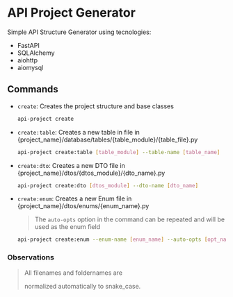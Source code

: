 # API Project Generator

Simple API Structure Generator using tecnologies:

- FastAPI
- SQLAlchemy
- aiohttp
- aiomysql

## Commands

- `create`: Creates the project structure and base classes

  ```bash
  api-project create
  ```

- `create:table`: Creates a new table in file in {project_name}/database/tables/{table_module}/{table_file}.py

  ```bash
  api-project create:table [table_module] --table-name [table_name]
  ```

- `create:dto`: Creates a new DTO file in {project_name}/dtos/{dtos_module}/{dto_name}.py

  ```bash
  api-project create:dto [dtos_module] --dto-name [dto_name]
  ```

- `create:enum`: Creates a new Enum file in {project_name}/dtos/enums/{enum_name}.py

  > The `auto-opts` option in the command can be repeated and will be used as the enum field

  ```bash
  api-project create:enum --enum-name [enum_name] --auto-opts [opt_name]
  ```

### Observations

> All filenames and foldernames are
>
> normalized automatically to snake_case.
